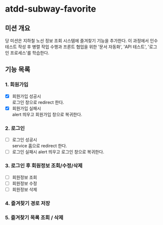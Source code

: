 # atdd-subway-favorite

## 미션 개요

당 미션은 지하철 노선 정보 조회 시스템에 즐겨찾기 기능을 추가한다. 이 과정에서 인수 테스트 작성 후 병렬 작업 수행과 프론트 협업을 위한 '문서 자동화', 'API 테스트', '로그인 프로세스'를 학습한다.

## 기능 목록
### 1. 회원가입
- [x] 회원가입 성공시  
      로그인 창으로 redirect 한다. 
- [x] 회원가입 실패시  
      alert 띄우고 회원가입 창으로 복귀한다.
### 2. 로그인
- [ ] 로그인 성공시  
      service 홈으로 redirect 한다.
- [ ] 로그인 실패시
      alert 띄우고 로그인 창으로 복귀한다. 
### 3. 로그인 후 회원정보 조회/수정/삭제
- [ ] 회원정보 조회
- [ ] 회원정보 수정
- [ ] 회원정보 삭제
### 4. 즐겨찾기 경로 저장
### 5. 즐겨찾기 목록 조회 / 삭제

